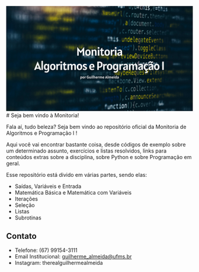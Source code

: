 <img src="imagens/1.png">
# Seja bem vindo à Monitoria!

Fala aí, tudo beleza? Seja bem vindo ao repositório oficial da Monitoria de Algoritmos e Programação I !

Aqui você vai encontrar bastante coisa, desde códigos de exemplo sobre um determinado assunto, exercícios e listas resolvidos, links para conteúdos extras sobre a disciplina, sobre Python e sobre Programação em geral.

Esse repositório está divido em várias partes, sendo elas:

- Saídas, Variáveis e Entrada
- Matemática Básica e Matemática com Variáveis
- Iterações
- Seleção
- Listas
- Subrotinas



## Contato

- Telefone: (67) 99154-3111
- Email Institucional: guilherme_almeida@ufms.br
- Instagram: therealguilhermealmeida


